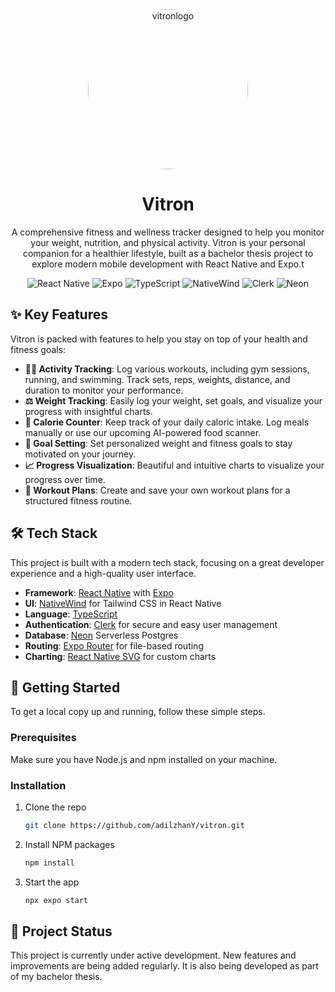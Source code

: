 <div align="center">
  <img 
    src="https://github.com/user-attachments/assets/a54c9b1a-0a77-4c30-a63f-202f5d88b04c" 
    alt="vitronlogo" 
    width="256" 
    height="256" 
    style="border-radius: 50%;" 
  />

# Vitron

A comprehensive fitness and wellness tracker designed to help you monitor your weight, nutrition, and physical activity. Vitron is your personal companion for a healthier lifestyle, built as a bachelor thesis project to explore modern mobile development with React Native and Expo.t

![React Native](https://img.shields.io/badge/React%20Native-0.81-61DAFB?logo=react)
![Expo](https://img.shields.io/badge/Expo-54-000020?logo=expo)
![TypeScript](https://img.shields.io/badge/TypeScript-5-3178c6?logo=typescript)
![NativeWind](https://img.shields.io/badge/NativeWind-4-38b2ac?logo=tailwindcss)
![Clerk](https://img.shields.io/badge/Auth-Clerk-512bf4)
![Neon](https://img.shields.io/badge/Database-Neon-23975E?logo=neon)

</div>

## ✨ Key Features

Vitron is packed with features to help you stay on top of your health and fitness goals:

-   **🏃‍♂️ Activity Tracking**: Log various workouts, including gym sessions, running, and swimming. Track sets, reps, weights, distance, and duration to monitor your performance.
-   **⚖️ Weight Tracking**: Easily log your weight, set goals, and visualize your progress with insightful charts.
-   **🍎 Calorie Counter**: Keep track of your daily caloric intake. Log meals manually or use our upcoming AI-powered food scanner.
-   **🎯 Goal Setting**: Set personalized weight and fitness goals to stay motivated on your journey.
-   **📈 Progress Visualization**: Beautiful and intuitive charts to visualize your progress over time.
-   **📝 Workout Plans**: Create and save your own workout plans for a structured fitness routine.

## 🛠️ Tech Stack

This project is built with a modern tech stack, focusing on a great developer experience and a high-quality user interface.

-   **Framework**: [React Native](https://reactnative.dev/) with [Expo](https://expo.dev/)
-   **UI**: [NativeWind](https://www.nativewind.dev/) for Tailwind CSS in React Native
-   **Language**: [TypeScript](https://www.typescriptlang.org/)
-   **Authentication**: [Clerk](https://clerk.com/) for secure and easy user management
-   **Database**: [Neon](https://neon.tech) Serverless Postgres
-   **Routing**: [Expo Router](https://expo.github.io/router/) for file-based routing
-   **Charting**: [React Native SVG](https://github.com/react-native-svg/react-native-svg) for custom charts

## 🚀 Getting Started

To get a local copy up and running, follow these simple steps.

### Prerequisites

Make sure you have Node.js and npm installed on your machine.

### Installation

1.  Clone the repo
    ```sh
    git clone https://github.com/adilzhanY/vitron.git
    ```
2.  Install NPM packages
    ```sh
    npm install
    ```
3.  Start the app
    ```sh
    npx expo start
    ```

## 🚧 Project Status

This project is currently under active development. New features and improvements are being added regularly. It is also being developed as part of my bachelor thesis.



